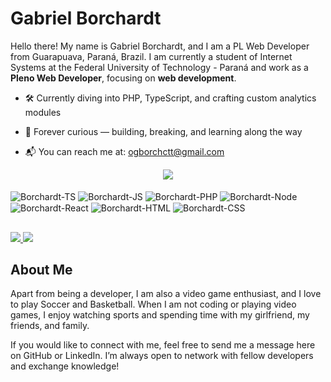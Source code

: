 # Gabriel Borchardt  

Hello there! My name is Gabriel Borchardt, and I am a PL Web Developer from Guarapuava, Paraná, Brazil. I am currently a student of Internet Systems at the Federal University of Technology - Paraná and work as a **Pleno Web Developer**, focusing on **web development**.

- 🛠️ Currently diving into PHP, TypeScript, and crafting custom analytics modules

- 🚀 Forever curious — building, breaking, and learning along the way

- 📬 You can reach me at: ogborchctt@gmail.com

<div align="center" style="display: flex; justify-content: center; gap: 10px;">
  <img src="https://github-readme-stats.vercel.app/api/top-langs/?username=borchardttt&layout=compact&langs_count=8&theme=dracula"/>
</div>

<div style="display: inline_block"><br>
  <img align="center" alt="Borchardt-TS" src="https://img.shields.io/badge/TypeScript-007ACC?style=for-the-badge&logo=typescript&logoColor=white">
  <img align="center" alt="Borchardt-JS" src="https://img.shields.io/badge/JavaScript-F7DF1E?style=for-the-badge&logo=javascript&logoColor=black">
  <img align="center" alt="Borchardt-PHP" src="https://img.shields.io/badge/PHP-777BB4?style=for-the-badge&logo=php&logoColor=white">
  <img align="center" alt="Borchardt-Node" src="https://img.shields.io/badge/Node.js-43853D?style=for-the-badge&logo=node.js&logoColor=white">
  <img align="center" alt="Borchardt-React" src="https://img.shields.io/badge/React-20232A?style=for-the-badge&logo=react&logoColor=61DAFB">
  <img align="center" alt="Borchardt-HTML" src="https://img.shields.io/badge/HTML5-E34F26?style=for-the-badge&logo=html5&logoColor=white">
  <img align="center" alt="Borchardt-CSS" src="https://img.shields.io/badge/CSS3-1572B6?style=for-the-badge&logo=css3&logoColor=white">
</div>

##

<div>
  <a href="https://www.linkedin.com/in/gabriel-borchardt-17150624a/" target="_blank">
    <img src="https://img.shields.io/badge/-LinkedIn-%230077B5?style=for-the-badge&logo=linkedin&logoColor=white" target="_blank">
  </a>
  <a href="mailto:borchardt.dev@gmail.com">
    <img src="https://img.shields.io/badge/Microsoft_Outlook-0078D4?style=for-the-badge&logo=microsoft-outlook&logoColor=white" target="_blank">
  </a>
</div>

## About Me  
Apart from being a developer, I am also a video game enthusiast, and I love to play Soccer and Basketball. When I am not coding or playing video games, I enjoy watching sports and spending time with my girlfriend, my friends, and family.  

If you would like to connect with me, feel free to send me a message here on GitHub or LinkedIn. I’m always open to network with fellow developers and exchange knowledge!
